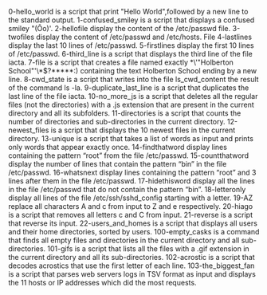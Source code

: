 0-hello_world is a script that print "Hello World",followed by a new line to the standard output.
1-confused_smiley is a script that displays a confused smiley "(Ôo)'.
2-hellofile display the content of the /etc/passwd file.
3-twofiles display the content of /etc/passwd and /etc/hosts.
File 4-lastlines display the last 10 lines of /etc/passwd.
5-firstlines display the first 10 lines of /etc/passwd.
6-third_line is a script that displays the third line of the file iacta.
7-file is a script that creates a file named exactly \*\\'"Holberton School"\'\\*$\?\*\*\*\*\*:) containing the text Holberton School ending by a new line.
8-cwd_state is a script that writes into the file ls_cwd_content the result of the command ls -la.
9-duplicate_last_line is  a script that duplicates the last line of the file iacta.
10-no_more_js is  a script that deletes all the regular files (not the directories) with a .js extension that are present in the current directory and all its subfolders.
11-directories is  a script that counts the number of directories and sub-directories in the current directory.
12-newest_files is a script that displays the 10 newest files in the current directory.
13-unique is  a script that takes a list of words as input and prints only words that appear exactly once.
14-findthatword display lines containing the pattern “root” from the file /etc/passwd.
15-countthatword display the number of lines that contain the pattern “bin” in the file /etc/passwd.
16-whatsnext display lines containing the pattern “root” and 3 lines after them in the file /etc/passwd.
17-hidethisword display all the lines in the file /etc/passwd that do not contain the pattern “bin”.
18-letteronly display all lines of the file /etc/ssh/sshd_config starting with a letter.
19-AZ replace all characters A and c from input to Z and e respectively.
20-hiago is a script that removes all letters c and C from input.
21-reverse is a script that reverse its input.
22-users_and_homes is a script that displays all users and their home directories, sorted by users.
100-empty_casks is a command that finds all empty files and directories in the current directory and all sub-directories.
101-gifs is a script that lists all the files with a .gif extension in the current directory and all its sub-directories.
102-acrostic is  a script that decodes acrostics that use the first letter of each line.
103-the_biggest_fan is a script that parses web servers logs in TSV format as input and displays the 11 hosts or IP addresses which did the most requests.